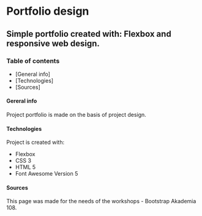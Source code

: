 # Portfolio design

## Simple portfolio created with: Flexbox and responsive web design.

### Table of contents
* [General info]
* [Technologies]
* [Sources]

#### Gereral info 
Project portfolio is made on the basis of project design.

#### Technologies
Project is created with:
* Flexbox
* CSS 3
* HTML 5 
* Font Awesome Version 5

#### Sources
This page was made for the needs of the workshops - Bootstrap Akademia 108.
